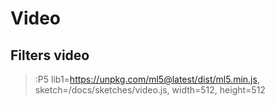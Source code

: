 # Video

## Filters video
> :P5 lib1=https://unpkg.com/ml5@latest/dist/ml5.min.js, sketch=/docs/sketches/video.js, width=512, height=512